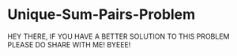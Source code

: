 # Unique-Sum-Pairs-Problem

HEY THERE, IF YOU HAVE A BETTER SOLUTION TO THIS PROBLEM PLEASE DO SHARE WITH ME!
BYEEE!
